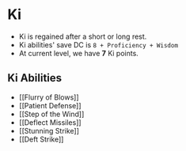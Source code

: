 # Ki

* Ki is regained after a short or long rest.
* Ki abilities' save DC is `8 + Proficiency + Wisdom`
* At current level, we have **7** Ki points.

## Ki Abilities

* [[Flurry of Blows]]
* [[Patient Defense]]
* [[Step of the Wind]]
* [[Deflect Missiles]]
* [[Stunning Strike]]
* [[Deft Strike]]